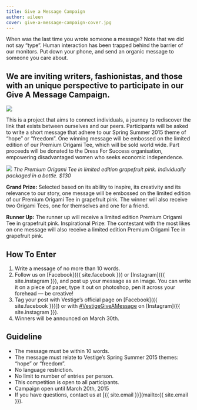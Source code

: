 ```yaml
---
title: Give a Message Campaign
author: aileen
cover: give-a-message-campaign-cover.jpg
---
```


When was the last time you wrote someone a message? Note that we did not say “type”. Human interaction has been trapped behind the barrier of our monitors. Put down your phone, and send an organic message to someone you care about.

## We are inviting writers, fashionistas, and those with an unique perspective to participate in our Give A Message Campaign.

![](/assets/images/journal/2015/02/v6001-detail-3.jpg)

This is a project that aims to connect individuals, a journey to rediscover the link that exists between ourselves and our peers. Participants will be asked to write a short message that adhere to our Spring Summer 2015 theme of “hope” or “freedom”. One winning message will be embossed on the limited edition of our Premium Origami Tee, which will be sold world wide. Part proceeds will be donated to the Dress For Success organisation, empowering disadvantaged women who seeks economic independence.

![](/assets/images/journal/2015/02/origami-top.jpg)
*The Premium Origami Tee in limited edition grapefruit pink. Individually packaged in a bottle. $130*

__Grand Prize:__ Selected based on its ability to inspire, its creativity and its relevance to our story, one message will be embossed on the limited edition of our Premium Origami Tee in grapefruit pink. The winner will also receive two Origami Tees, one for themselves and one for a friend.

__Runner Up:__ The runner up will receive a limited edition Premium Origami Tee in grapefruit pink.
Inspirational Prize: The contestant with the most likes on one message will also receive a limited edition Premium Origami Tee in grapefruit pink.

## How To Enter

1. Write a message of no more than 10 words.
2. Follow us on [Facebook]({{ site.facebook }}) or [Instagram]({{ site.instagram }}), and post up your message as an image. You can write it on a piece of paper, type it out on photoshop, pen it across your forehead — be creative!
3. Tag your post with Vestige’s official page on [Facebook]({{ site.facebook }}}]) or with [#VestigeGiveAMessage](https://instagram.com/explore/tags/VestigeGiveAMessage/) on [Instagram]({{ site.instagram }}).
4. Winners will be announced on March 30th.

## Guideline

* The message must be within 10 words.
* The message must relate to Vestige’s Spring Summer 2015 themes: “hope” or “freedom”.
* No language restriction.
* No limit to number of entries per person.
* This competition is open to all participants.
* Campaign open until March 20th, 2015
* If you have questions, contact us at [{{ site.email }}](mailto:{{ site.email }}).
